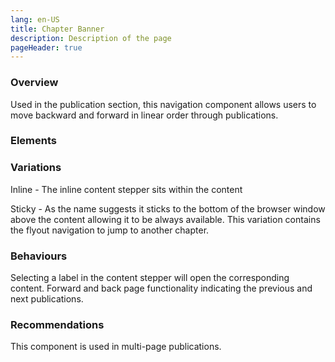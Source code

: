 ```yaml
---
lang: en-US
title: Chapter Banner
description: Description of the page
pageHeader: true
---
```


### Overview
Used in the publication section, this navigation component allows users to move backward and forward in linear order through publications.

### Elements
<PreviewImage :image="$withBase('/images/content-stepper.png')" :contents="[{ x: 60.5, y: 34, title: 'Previous label', text: 'Content stepper previous label' }, { title: 'Content label', text: 'Content stepper content label' },  { x: 79, y: 34, title: 'Next label', text: 'Content stepper next label' }, { x: 96, y: 34, title: 'Divider', text: 'Content stepper divider' }, { x: 0, y: 34, title: 'Navigation (sticky variation only)', text: 'Content stepper navigation' }]">
<template #code>
<CodeGroup>
  <CodeGroupItem title="HTML">

```html
<div class="content-stepper" :class="classes">
    <div class="stepper-content">
        <div v-if="button" class="btn-group dropup">
            <button class="btn btn-promo btn-nav-menu dropdown-toggle" type="button" data-bs-toggle="dropdown" aria-expanded="false">
                <span class="expand" v-html="add"></span>
                <span class="close" v-html="closeThick"></span>
                <span class="navigate-label">Navigate</span>
            </button>
            <div class="dropdown-menu">
                <div class="menu-title">Australian Government response: Inquiry into Australian Waste Management and Recycling Industries</div>
                <ul class="parent-menu">
                    <li><a href="#" class="link-icon link-secondary title-default">Glossary<span v-html="linkArrowRight"></span></a></li>
                    <li><a href="#" class="link-icon link-secondary title-feature">Message from the Minister<span v-html="linkArrowRight"></span></a></li>
                    <li><a href="#" class="link-icon link-secondary title-feature">Review at a glance<span v-html="linkArrowRight"></span></a></li>
                    <li><a href="#" class="link-icon link-secondary title-feature">Background<span v-html="linkArrowRight"></span></a></li>
                    <li>
                        <a href="#" class="link-icon link-secondary title-feature" data-bs-toggle="collapse" data-bs-target="#review" aria-expanded="true" aria-controls="review">
                            About the 2021 review<span v-html="linkArrowRight"></span>
                        </a>
                        <div class="children-menu collapse show" id="review">
                            <ul>
                                <li><a href="#" class="sub-section">Sub section 1</a></li>
                                <li><a href="#" class="sub-section">Sub section 2</a></li>
                            </ul>
                        </div>
                    </li>
                    <li><a href="#" class="link-icon link-secondary title-feature">Key themes emerging from the review<span v-html="linkArrowRight"></span></a></li>
                    <li><a href="#" class="link-icon link-secondary title-feature">Opportunities for action<span v-html="linkArrowRight"></span></a></li>
                    <li><a href="#" class="link-icon link-secondary title-feature">International approaches<span v-html="linkArrowRight"></span></a></li>
                    <li><a href="#" class="link-icon link-secondary title-feature">Appendix A: Documents referenced by the Premises Standards<span v-html="linkArrowRight"></span></a></li>
                    <li><a href="#" class="link-icon link-secondary title-feature">Appendix B: Second-phase consultations activities list<span v-html="linkArrowRight"></span></a></li>
                </ul>
            </div>
        </div>
    </div>
    <a href="#" class="stepper-pages">
        <div class="step-name">Previous</div>
        <div class="step-label">Premises Standards Review 2021</div>
    </a>
    <a href="#" class="stepper-pages">
        <div class="step-name">Next</div>
        <div class="step-label">About the 2021 review</div>
    </a>
</div>
```

  </CodeGroupItem>
</CodeGroup>
</template>
</PreviewImage>

### Variations
Inline - The inline content stepper sits within the content

Sticky - As the name suggests it sticks to the bottom of the browser window above the content allowing it to be always available. This variation contains the flyout navigation to jump to another chapter.

### Behaviours
Selecting a label in the content stepper will open the corresponding content. Forward and back page functionality indicating the previous and next publications.

### Recommendations
This component is used in multi-page publications.
